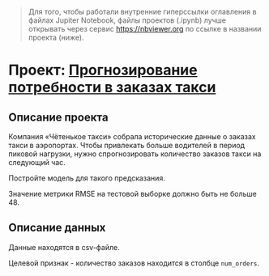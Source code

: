 > Для того, чтобы работали внутренние гиперссылки оглавления в файлах Jupiter Notebook, файлы проектов (.ipynb) лучше открывать через сервис https://nbviewer.org по ссылке в названии проекта (ниже).

# Проект: [Прогнозирование потребности в заказах такси](https://nbviewer.org/github/yazon315/YandexPracticumProjects/blob/main/Project_12/project_12.ipynb)

## Описание проекта

Компания «Чётенькое такси» собрала исторические данные о заказах такси в аэропортах. Чтобы привлекать больше водителей в период пиковой нагрузки, нужно спрогнозировать количество заказов такси на следующий час.

Постройте модель для такого предсказания.

Значение метрики RMSE на тестовой выборке должно быть не больше 48.

## Описание данных

Данные находятся в csv-файле.

Целевой признак - количество заказов находится в столбце `num_orders`.